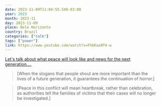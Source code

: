 ```yaml
---
date: 2023-11-09T11:04:55.540-03:00
year: 2023
month: 2023-11
day: 2023-11-09
place: Belo Horizonte
country: Brazil
categories: ["talk"]
tags: ["power"]
link: https://www.youtube.com/watch?v=FhbKaxHT4-w
---
```

[Let's talk about what peace will look like and news for the next generation....](https://www.youtube.com/watch?v=FhbKaxHT4-w)

> [When the slogans that people shout are more important than the lives of a future generation, it guarantees the continuation of horror.]

> [Peace in this conflict will mean heartbreak, rather than celebration, as authorities tell the families of victims that their cases will no longer be investigated.]
